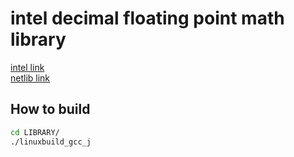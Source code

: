 # intel decimal floating point math library

[intel link](https://www.intel.com/content/www/us/en/developer/articles/tool/intel-decimal-floating-point-math-library.html)  
[netlib link](https://www.netlib.org/misc/intel/)

## How to build
```bash
cd LIBRARY/
./linuxbuild_gcc_j
```